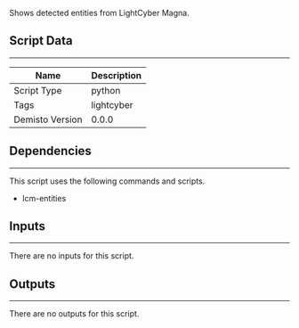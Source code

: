 Shows detected entities from LightCyber Magna.

## Script Data
---

| **Name** | **Description** |
| --- | --- |
| Script Type | python |
| Tags | lightcyber |
| Demisto Version | 0.0.0 |

## Dependencies
---
This script uses the following commands and scripts.
* lcm-entities

## Inputs
---
There are no inputs for this script.

## Outputs
---
There are no outputs for this script.
